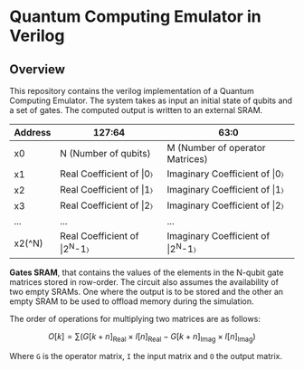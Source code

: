 # **Quantum Computing Emulator in Verilog**
## Overview
This repository contains the verilog implementation of a Quantum Computing Emulator. The system takes as input an initial state of qubits and a set of gates. The computed output is written to an external SRAM. 


| Address      | 127:64                              | 63:0                                 |
|--------------|-------------------------------------|--------------------------------------|
| x0           | N (Number of qubits)                | M (Number of operator Matrices)      |
| x1           | Real Coefficient of \|0&#9002; | Imaginary Coefficient of \|0&#9002; |
| x2           | Real Coefficient of \|1&#9002; | Imaginary Coefficient of \|1&#9002;|
| x3           | Real Coefficient of \|2&#9002; | Imaginary Coefficient of \|2&#9002; |
| ...          | ...                                 | ...                                  |
| x2\(^N\)     | Real Coefficient of \|2<sup>N</sup>-1&#9002; | Imaginary Coefficient of \|2<sup>N</sup>-1&#9002; |

**Gates SRAM**, that contains the values of the elements in the N-qubit gate matrices stored
in row-order.
The circuit also assumes the availability of two empty SRAMs. One where the output is
to be stored and the other an empty SRAM to be used to offload memory during the
simulation.

The order of operations for multiplying two matrices are as follows:
```math
O[k] = \sum \left( G[k+n]_{\text{Real}} \times I[n]_{\text{Real}} - G[k+n]_{\text{Imag}} \times I[n]_{\text{Imag}} \right)
```


Where ```G``` is the operator matrix, ```I``` the input matrix and ```O``` the output matrix.
